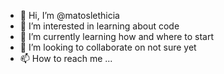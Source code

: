 - 👋 Hi, I’m @matoslethicia
- 👀 I’m interested in learning about code
- 🌱 I’m currently learning how and where to start
- 💞️ I’m looking to collaborate on not sure yet
- 📫 How to reach me ...

<!---
matoslethicia/matoslethicia is a ✨ special ✨ repository because its `README.md` (this file) appears on your GitHub profile.
You can click the Preview link to take a look at your changes.
--->
